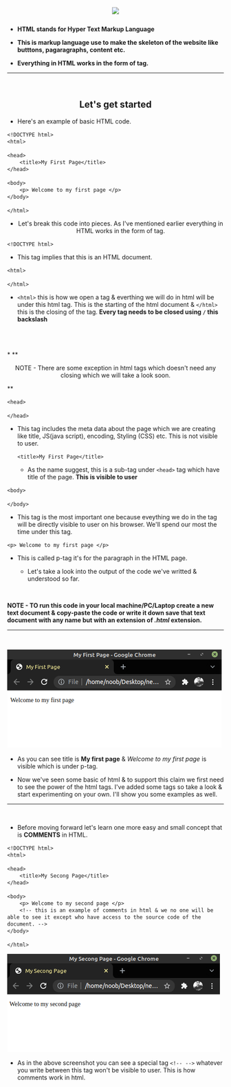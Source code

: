 <h1 align="center"> <img src="https://img.icons8.com/color/96/000000/html.png"/> </h1> 


* **HTML stands for Hyper Text Markup Language**

* **This is markup language use to make the skeleton of the website like butttons, pagaragraphs, content etc.**

* **Everything in HTML works in the form of tag.**
<hr>
<br>
<h2 align="center"> Let's get started </h2>

* Here's an example of basic HTML code.
```
<!DOCTYPE html>
<html>

<head>
    <title>My First Page</title>
</head>

<body>
    <p> Welcome to my first page </p>
</body>

</html>
```
* <p align="center"> Let's break this code into pieces. As I've mentioned earlier everything in HTML works in the form of tag.</p>

```
<!DOCTYPE html>
```
* This tag implies that this is an HTML document.

``` 
<html>  

</html>
 ```
* ```<html>``` this is how we open a tag & everthing we will do in html will be under this html tag. This is the starting of the html document & ``` </html> ``` this is the closing of the tag. **Every tag needs to be closed using ``` / ``` this backslash**
<br>
<br>
<br>
* **<p align="center"> NOTE - There are some exception in html tags which doesn't need any closing which we will take a look soon. <p>**

``` 
<head>

</head>
```
* This tag includes the meta data about the page which we are creating like title, JS(java script), encoding, Styling (CSS) etc. This is not visible to user.

    ```
    <title>My First Page</title>
    ```
    * As the name suggest, this is a sub-tag under ```<head>``` tag which have title of the page. **This is visible to user**

```
<body>

</body>
```
* This tag is the most important one because eveything we do in the tag will be directly visible to user on his browser. We'll spend our most the time under this tag.

```
<p> Welcome to my first page </p>
```
* This is called p-tag it's for the paragraph in the HTML page.

    * Let's take a look into the output of the code we've writted & understood so far.

<br>

**NOTE - TO run this code in your local machine/PC/Laptop create a new text document & copy-paste the code or write it down save that text document with any name but with an extension of <i>.html</i> extension.**

<hr>
<br>

<img src="output1.png"> <br>
* As you can see title is <b>My first page</b> & <i>Welcome to my first page</i> is visible which is under p-tag.

* Now we've seen some basic of html & to support this claim we first need to see the power of the html tags. I've added some tags so take a look & start experimenting on your own. I'll show you some examples as well.

<hr>
<br>

* Before moving forward let's learn one more easy and small concept that is <b>COMMENTS</b> in HTML.
```
<!DOCTYPE html>
<html>

<head>
    <title>My Secong Page</title>
</head>

<body>
    <p> Welcome to my second page </p>
    <!-- this is an example of comments in html & we no one will be able to see it except who have access to the source code of the document. -->
</body>

</html>
```
<img src="comments.png">

* As in the above screenshot you can see a special tag ```<!-- -->``` whatever you write between this tag won't be visible to user. This is how comments work in html.